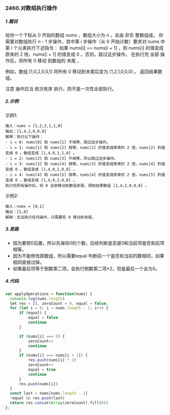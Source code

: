 ### 2460.对数组执行操作

##### 1.题目
给你一个下标从 0 开始的数组 nums ，数组大小为 n ，且由 非负 整数组成。
你需要对数组执行 n - 1 步操作，其中第 i 步操作（从 0 开始计数）要求对 nums 中第 i 个元素执行下述指令：
如果 nums[i] == nums[i + 1] ，则 nums[i] 的值变成原来的 2 倍，nums[i + 1] 的值变成 0 。否则，跳过这步操作。
在执行完 全部 操作后，将所有 0 移动 到数组的 末尾 。

例如，数组 [1,0,2,0,0,1] 将所有 0 移动到末尾后变为 [1,2,1,0,0,0] 。
返回结果数组。

注意 操作应当 依次有序 执行，而不是一次性全部执行。

##### 2.示例
示例1:
```
输入：nums = [1,2,2,1,1,0]
输出：[1,4,2,0,0,0]
解释：执行以下操作：
- i = 0: nums[0] 和 nums[1] 不相等，跳过这步操作。
- i = 1: nums[1] 和 nums[2] 相等，nums[1] 的值变成原来的 2 倍，nums[2] 的值变成 0 。数组变成 [1,4,0,1,1,0] 。
- i = 2: nums[2] 和 nums[3] 不相等，所以跳过这步操作。
- i = 3: nums[3] 和 nums[4] 相等，nums[3] 的值变成原来的 2 倍，nums[4] 的值变成 0 。数组变成 [1,4,0,2,0,0] 。
- i = 4: nums[4] 和 nums[5] 相等，nums[4] 的值变成原来的 2 倍，nums[5] 的值变成 0 。数组变成 [1,4,0,2,0,0] 。
执行完所有操作后，将 0 全部移动到数组末尾，得到结果数组 [1,4,2,0,0,0] 。
```

示例2:
```
输入：nums = [0,1]
输出：[1,0]
解释：无法执行任何操作，只需要将 0 移动到末尾。
```

##### 3.思路
- 因为要把0后置，所以先保存0的个数，后续判断是否是0和当前项是否和后项相等。
- 因为不能修改原数组，所以需要equal 判断前一个是否和当前的数相同，如果相同直接过掉。
- 如果最后项等于倒数第二项，会执行倒数第二项*2，但是最后一个会为0。

##### 4.代码
```javascript
var applyOperations = function(nums) {
  console.log(nums.length)
  let res = [], zeroCount = 0, equal = false;
  for (let i = 0; i < nums.length - 1; i++) {
      if (equal) {
          equal = false
          continue
      }

      if (nums[i] === 0) {
          zeroCount++
          continue
      }
      if (nums[i] === nums[i + 1]) {
          res.push(nums[i] * 2)
          zeroCount++
          equal = true
          continue
      }
      res.push(nums[i])
  }
  const last = nums[nums.length - 1]
  !equal && res.push(last)
  return res.concat(Array(zeroCount).fill(0))
};
```